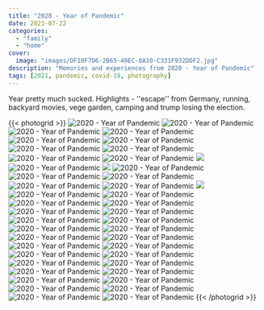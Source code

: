 ```yaml
---
title: "2020 - Year of Pandemic"
date: 2021-07-22
categories:
  - "family"
  - "home"
cover:
  image: "images/DF10F7D6-2B65-49EC-8A10-C331F932DDF2.jpg"
description: "Memories and experiences from 2020 - Year of Pandemic"
tags: [2021, pandemic, covid-19, photography]
---
```


Year pretty much sucked. Highlights - ''escape'' from Germany, running, backyard movies, vege garden, camping and trump losing the election.

{{< photogrid >}}
![2020 - Year of Pandemic](images/A2E986EF-B053-45B8-B50C-8A4C3C40CB92-1024x1024.jpg)
![2020 - Year of Pandemic](images/IMG_5910-1024x1024.jpg)
![2020 - Year of Pandemic](images/D750A571-61A2-493B-AC40-4DB10F1BEB90-1024x1024.jpg)
![2020 - Year of Pandemic](images/AD1162B3-29F6-4650-8657-87114D62F0D5-1024x1024.jpg)
![2020 - Year of Pandemic](images/IMG_5906-1024x768.jpg)
![2020 - Year of Pandemic](images/60583001924__8C682D0B-8D6A-49BB-AE22-26050BC929EA-1024x768.jpg)
![2020 - Year of Pandemic](images/60583003657__917E54E5-EF35-4CBC-8385-53E90B0D4DBF-1024x768.jpg)
![2020 - Year of Pandemic](images/9151173C-93D5-49AF-B01B-71D7A77D901B-1024x1024.jpg)
![2020 - Year of Pandemic](images/B0ADCA9E-DD9B-4831-BD45-9B9CD65A98F8-1024x1024.jpg)
![2020 - Year of Pandemic](images/32A7E89F-4838-47E1-B41A-2ABB3B7A031C-1024x1024.jpg)
![](images/IMG_5956-1024x768.jpg)
![2020 - Year of Pandemic](images/8624D25E-BC4D-4C55-B83F-51629F42FED7-1024x1024.jpg)
![](images/IMG_5975-1024x1024.jpg)
![2020 - Year of Pandemic](images/IMG_5974-1024x1024.jpg)
![2020 - Year of Pandemic](images/IMG_6533-768x1024.jpg)
![2020 - Year of Pandemic](images/ED4C3399-A187-4E03-8E10-CD9F9A0336AA-1024x1024.jpg)
![2020 - Year of Pandemic](images/176B0D51-4013-4F2D-8507-EF624C32F8D0-1024x1024.jpg)
![2020 - Year of Pandemic](images/80E428E8-4A64-4FC7-BFEF-965A66A98485-1024x1024.jpg)
![](images/70FFBDE7-7850-4461-94BF-AB1B0CD33709-1024x1024.jpg)
![2020 - Year of Pandemic](images/IMG_6730-1024x768.jpg)
![2020 - Year of Pandemic](images/E241CEB5-22FC-4335-A4D5-3DDBEB640063-1024x1024.jpg)
![2020 - Year of Pandemic](images/198BCD37-F453-4588-9848-BA19E2471395-1024x1024.jpg)
![2020 - Year of Pandemic](images/81971F8B-AC8B-4FCD-90F6-B62B55AC9536-1024x1024.jpg)
![2020 - Year of Pandemic](images/12D83BEA-BFBC-4462-BEC2-1C7C58C56A06-1024x1024.jpg)
![2020 - Year of Pandemic](images/62282666553__D0A8F437-FFF8-4722-BBCC-D8E5760DCAC1-1024x768.jpg)
![2020 - Year of Pandemic](images/D1D0038C-FFA0-4980-B321-12A110BA61C4-1024x1024.jpg)
![2020 - Year of Pandemic](images/ED3432DC-539E-4E5C-B6BE-4B9E53912FCE-1024x1024.jpg)
![2020 - Year of Pandemic](images/45F00847-B399-4708-9A5B-B29DF35A4FFA-1024x768.jpg)
![2020 - Year of Pandemic](images/DF388591-192B-47EF-A671-B92FAB11DF4D-1024x768.jpg)
![2020 - Year of Pandemic](images/7CFAD90B-D5F9-41D3-BED2-0D515779299C-1024x1024.jpg)
![2020 - Year of Pandemic](images/3620E85A-DDF4-4F1C-9B31-84D00CC2EA06-1024x1024.jpg)
![2020 - Year of Pandemic](images/25E9DA5A-1F8A-4733-9164-4F9E624AE82A-1024x768.jpg)
![2020 - Year of Pandemic](images/IMG_6721-1024x768.jpg)
![2020 - Year of Pandemic](images/IMG_6675-768x1024.jpg)
![2020 - Year of Pandemic](images/IMG_6222-1024x576.jpg)
![2020 - Year of Pandemic](images/BA924B54-4F0D-44FD-905F-33A982AF2E5B-1024x1024.jpg)
![2020 - Year of Pandemic](images/325ABB41-AF57-493D-867D-00199B81A34A-1024x1024.jpg)
![2020 - Year of Pandemic](images/DF10F7D6-2B65-49EC-8A10-C331F932DDF2-1024x1024.jpg)
![2020 - Year of Pandemic](images/IMG_6876-576x1024.jpg)
![2020 - Year of Pandemic](images/945FFDBC-5D33-4C8B-985A-623C9E73AAA3-1024x768.jpg)
![2020 - Year of Pandemic](images/1699F761-C6A6-458B-9CE8-B0B227C7C45E_4-1024x766.jpg)
![2020 - Year of Pandemic](images/IMG_5723-1024x768.jpg)
![2020 - Year of Pandemic](images/62899571379__55868B91-0B63-4338-B2B0-D33804DA904D-1024x768.jpg)
![2020 - Year of Pandemic](images/BF4BB7CE-05F7-4A12-9DBC-3FB5794CB686-1024x1024.jpg)
![2020 - Year of Pandemic](images/IMG_6916-1024x768.jpg)
{{< /photogrid >}}
